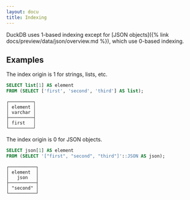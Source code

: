 ```yaml
---
layout: docu
title: Indexing
---
```


DuckDB uses 1-based indexing except for [JSON objects]({% link docs/preview/data/json/overview.md %}), which use 0-based indexing.

## Examples

The index origin is 1 for strings, lists, etc.

```sql
SELECT list[1] AS element
FROM (SELECT ['first', 'second', 'third'] AS list);
```

```text
┌─────────┐
│ element │
│ varchar │
├─────────┤
│ first   │
└─────────┘
```

The index origin is 0 for JSON objects.

```sql
SELECT json[1] AS element
FROM (SELECT '["first", "second", "third"]'::JSON AS json);
```

```text
┌──────────┐
│ element  │
│   json   │
├──────────┤
│ "second" │
└──────────┘
```
